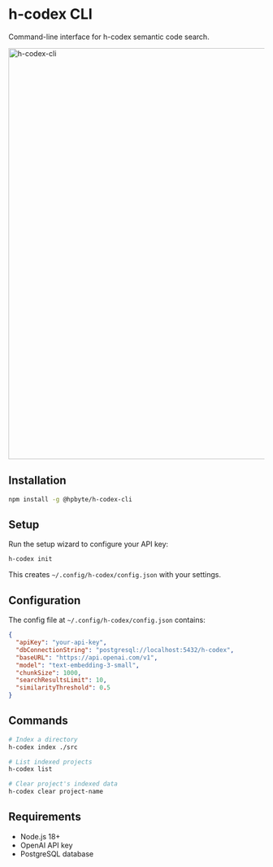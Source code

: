 # h-codex CLI

Command-line interface for h-codex semantic code search.

<img width="1265" height="808" alt="h-codex-cli" src="https://github.com/user-attachments/assets/659b6489-2ba5-4250-b1b7-0a84a1417803" />

## Installation

```bash
npm install -g @hpbyte/h-codex-cli
```

## Setup

Run the setup wizard to configure your API key:

```bash
h-codex init
```

This creates `~/.config/h-codex/config.json` with your settings.

## Configuration

The config file at `~/.config/h-codex/config.json` contains:

```json
{
  "apiKey": "your-api-key",
  "dbConnectionString": "postgresql://localhost:5432/h-codex",
  "baseURL": "https://api.openai.com/v1",
  "model": "text-embedding-3-small",
  "chunkSize": 1000,
  "searchResultsLimit": 10,
  "similarityThreshold": 0.5
}
```

## Commands

```bash
# Index a directory
h-codex index ./src

# List indexed projects
h-codex list

# Clear project's indexed data
h-codex clear project-name
```

## Requirements

- Node.js 18+
- OpenAI API key
- PostgreSQL database
